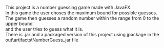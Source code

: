This project is a number guessing game made with JavaFX. <br />
In this game the user choses the maximum bound for possible guesses. <br />
The game then guesses a random number within the range from 0 to the upper bound <br />
and the user tries to guess what it is. <br />
There is .jar and a packaged version of this project using jpackage in the out\artifacts\NumberGuess_jar file